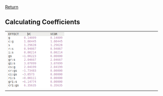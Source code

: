 [Return](professionals.md)
## Calculating Coefficients ##
<table><tr><td width = "40%"><img src="img/VCOR.png"></td><td>

</td></tr></table>